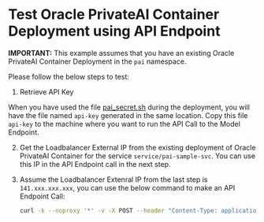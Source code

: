 # Test Oracle PrivateAI Container Deployment using API Endpoint

**IMPORTANT:** This example assumes that you have an existing Oracle PrivateAI Container Deployment in the `pai` namespace.

Please follow the below steps to test:

1. Retrieve API Key

When you have used the file [pai_secret.sh](./pai_secret.sh) during the deployment, you will have the file named `api-key` generated in the same location. Copy this file `api-key` to the machine where you want to run the API Call to the Model Endpoint.

2. Get the Loadbalancer External IP from the existing deployment of Oracle PrivateAI Container for the service `service/pai-sample-svc`. You can use this IP in the API Endpoint call in the next step.

3. Assume the Loadbalancer Extenral IP from the last step is `141.xxx.xxx.xxx`, you can use the below command to make an API Endpoint Call:
    ```sh
    curl -k --noproxy '*' -v -X POST --header "Content-Type: application/json"  --header "Authorization: Bearer `cat /home/opc/api-key`" -d '{"input": {"textList":["The quick brown fox jumped over the fence.","Another test sentence"]}}' https://141.xxx.xxx.xxx:443/omlmodels/all_minilm_v6/score
    ```